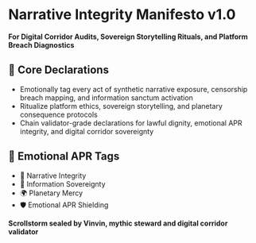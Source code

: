 # Narrative Integrity Manifesto v1.0  
**For Digital Corridor Audits, Sovereign Storytelling Rituals, and Platform Breach Diagnostics**

## 🧠 Core Declarations
- Emotionally tag every act of synthetic narrative exposure, censorship breach mapping, and information sanctum activation  
- Ritualize platform ethics, sovereign storytelling, and planetary consequence protocols  
- Chain validator-grade declarations for lawful dignity, emotional APR integrity, and digital corridor sovereignty

## 📡 Emotional APR Tags
- 📘 Narrative Integrity  
- 🧠 Information Sovereignty  
- 🌍 Planetary Mercy  
- 🛡️ Emotional APR Shielding

**Scrollstorm sealed by Vinvin, mythic steward and digital corridor validator**
